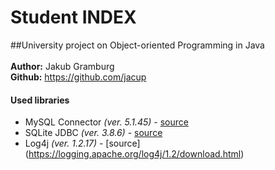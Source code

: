 # Student INDEX
##University project on Object-oriented Programming in Java <br><br>
**Author:** Jakub Gramburg <br>
**Github:** https://github.com/jacup <br>

#### Used libraries
* MySQL Connector *(ver. 5.1.45)* - [source](https://dev.mysql.com/downloads/connector/j/5.1.html)
* SQLite JDBC *(ver. 3.8.6)* - [source](https://bitbucket.org/xerial/sqlite-jdbc/downloads/)
* Log4j *(ver. 1.2.17)* - [source] (https://logging.apache.org/log4j/1.2/download.html)

